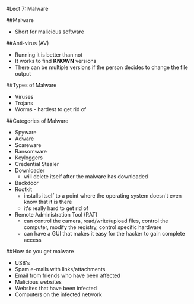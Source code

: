 #Lect 7: Malware 

##Malware 
* Short for malicious software 


##Anti-virus (AV) 
* Running it is better than not
* It works to find **KNOWN** versions 
* There can be multiple versions if the person decides to change the file output 


##Types of Malware 
* Viruses 
* Trojans 
* Worms - hardest to get rid of 

##Categories of Malware
* Spyware 
* Adware
* Scareware
* Ransomware 
* Keyloggers 
* Credential Stealer 
* Downloader
	* will delete itself after the malware has downloaded 
* Backdoor 
* Rootkit 
	* installs itself to a point where the operating system doesn't even know that it is there 
	* it's really hard to get rid of 
* Remote Administration Tool (RAT) 
	* can control the camera, read/write/upload files, control the computer, modify the registry, control specific hardware
	* can have a GUI that makes it easy for the hacker to gain complete access 

	
##How do you get malware 
* USB's 
* Spam e-mails with links/attachments 
* Email from friends who have been affected 
* Malicious websites 
* Websites that have been infected
* Computers on the infected network 	